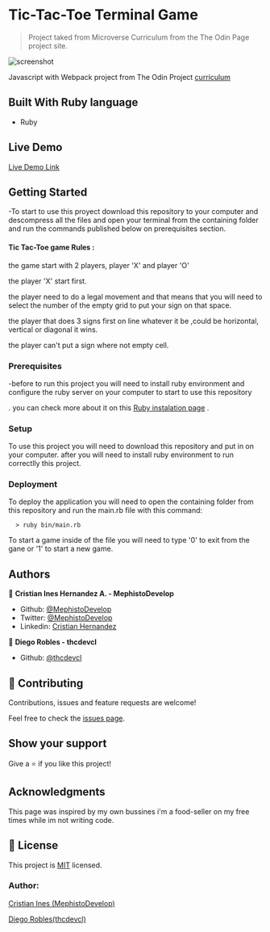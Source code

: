 # Tic-Tac-Toe Terminal Game

> Project taked from Microverse Curriculum from the The Odin Page project site.

![screenshot](./screenshot.png)

Javascript with Webpack project from The Odin Project [curriculum](https://www.theodinproject.com/lessons/restaurant-page)

## Built With Ruby language

- Ruby

## Live Demo

[Live Demo Link]()

## Getting Started

-To start to use this proyect download this repository to your computer and descompress all the files and open your terminal from the containing folder and run the commands published below on prerequisites section.

#### Tic Tac-Toe game Rules :

the game start with 2 players, player 'X' and player 'O'

the player 'X' start first.

the player need to do a legal movement and that means that you will need to select the number of the empty grid to put your sign on that space.

the player that does 3 signs first on line whatever it be ,could be horizontal, vertical or diagonal it wins.

the player can't put a sign where not empty cell.

### Prerequisites

-before to run this project you will need to install ruby environment and configure the ruby server on your computer to start to use this repository

. you can check more about it on this [Ruby instalation page](https://www.ruby-lang.org/es/documentation/installation/) .

### Setup

To use this project you will need to download this repository and put in on your computer.
after you will need to install ruby environment to run correctlly this project.

### Deployment

To deploy the application you will need to open the containing folder from this repository and run the main.rb file with this command:

```
  > ruby bin/main.rb
```

To start a game inside of the file you will need to type '0' to exit from the gane or '1' to start a new game.

## Authors

👤 **Cristian Ines Hernandez A. - MephistoDevelop**

- Github: [@MephistoDevelop](https://github.com/MephistoDevelop)
- Twitter: [@MephistoDevelop](https://twitter.com/MephistoDevelop)
- Linkedin: [Cristian Hernandez](https://www.linkedin.com/in/cristian-hernandez1992/)

👤 **Diego Robles - thcdevcl**

- Github: [@thcdevcl](https://github.com/thcdevcl)

## 🤝 Contributing

Contributions, issues and feature requests are welcome!

Feel free to check the [issues page](issues/).

## Show your support

Give a ⭐️ if you like this project!

## Acknowledgments

This page was inspired by my own bussines i'm a food-seller on my free times while im not writing code.

## 📝 License

This project is [MIT](lic.url) licensed.

### Author:

[Cristian Ines (MephistoDevelop)](https://github.com/MephistoDevelop)

[Diego Robles(thcdevcl)](https://github.com/thcdevcl)
